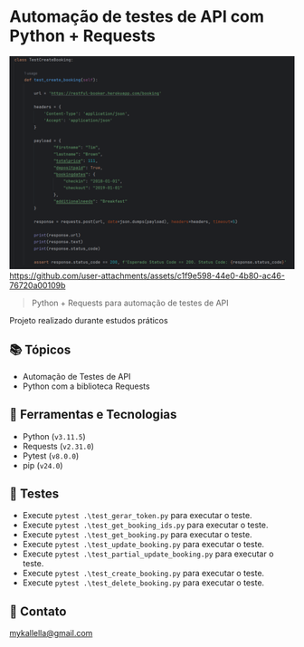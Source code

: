 # Automação de testes de API com Python + Requests

![preview](./preview1.png)
https://github.com/user-attachments/assets/c1f9e598-44e0-4b80-ac46-76720a00109b
 
> Python + Requests para automação de testes de API

 Projeto realizado durante estudos práticos
 
## 📚 Tópicos

- Automação de Testes de API
- Python com a biblioteca Requests

## 🔧 Ferramentas e Tecnologias

- Python (`v3.11.5`)
- Requests (`v2.31.0`)
- Pytest (`v8.0.0`)
- pip (`v24.0`)

## 🔧 Testes

- Execute `pytest .\test_gerar_token.py` para executar o teste.
- Execute `pytest .\test_get_booking_ids.py` para executar o teste.
- Execute `pytest .\test_get_booking.py` para executar o teste.
- Execute `pytest .\test_update_booking.py` para executar o teste.
- Execute `pytest .\test_partial_update_booking.py` para executar o teste.
- Execute `pytest .\test_create_booking.py` para executar o teste.
- Execute `pytest .\test_delete_booking.py` para executar o teste.

## 🔗 Contato

mykallella@gmail.com
